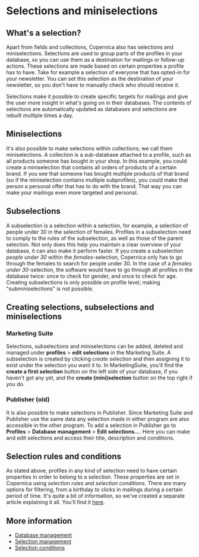 # Selections and miniselections

## What's a selection?

Apart from fields and collections, Copernica also has selections and 
miniselections. Selections are used to group parts of the profiles in 
your database, so you can use them as a destination for mailings or 
follow-up actions. These selections are made based on certain properties 
a profile has to have. Take for example a selection of everyone that has 
opted-in for your newsletter. You can set this selection as the destination 
of your newsletter, so you don't have to manually check who should receive it. 

Selections make it possible to create specific targets for mailings and 
give the user more insight in what's going on in their databases. The 
contents of selections are automatically updated as databases and 
selections are rebuilt multiple times a day.

## Miniselections

It's also possible to make selections within collections; we call them 
miniselections. A collection is a sub-database attached to a profile, 
such as all products someone has bought in your shop. In this example, 
you could create a miniselection that contains all orders of products of 
a certain brand. If you see that someone has bought multiple products of 
that brand (so if the miniselection contains multiple subprofiles), you 
could make that person a personal offer that has to do with the brand. 
That way you can make your mailings even more targeted and personal.

## Subselections

A subselection is a selection within a selection, for example, a 
selection of people under 30 in the selection of females. Profiles in a 
subselection need to comply to the rules of the subselection, as well as 
those of the parent selection. Not only does this help you maintain a 
clear overview of your database, it can also make it perform faster. 
If you create a subselection *people under 30* within the *females*-selection, 
Copernica only has to go through the females to search for people under 30. 
In the case of a *females under 30*-selection, the software would have to 
go through all profiles in the database twice: once to check for gender, 
and once to check for age.
Creating subselections is only possible on profile level; making 
"subminiselections" is not possible. 

## Creating selections, subselections and miniselections

### Marketing Suite

Selections, subselections and miniselections can be added, deleted and 
managed under **profiles** > **edit selections** in the Marketing Suite. A 
subselection is created by clicking *create selection* and then assigning 
it to exist under the selection you want it to. In MarketingSuite, you'll 
find the **create a first selection** button on the left side of your database, 
if you haven't got any yet, and the **create (mini)selection** button on 
the top right if you do.

### Publisher (old)

It is also possible to make selections in Publisher. Since Marketing Suite 
and Publisher use the same data any selection made in either program are 
also accessible in the other program. To add a selection in Publisher 
go to **Profiles** > **Database management** > **Edit selections...**. 
Here you can make and edit selections and access their title, description 
and conditions.

## Selection rules and conditions

As stated above, profiles in any kind of selection need to have certain 
properties in order to belong to a selection. These properties are set 
in Copernica using *selection rules* and *selection conditions*. There 
are many options for filtering, from a birthday to clicks in mailings 
during a certain period of time. It's quite a bit of information, so 
we've created a separate article explaining it all. You'll find it 
[here](selections-conditions).

## More information

* [Database management](./database-introduction)
* [Selection management](./selections-settings)
* [Selection conditions](./selections-conditions)
